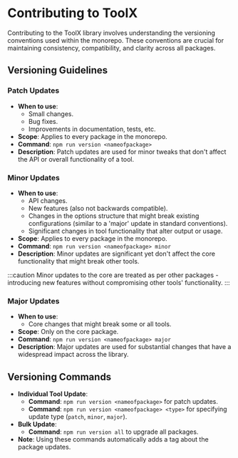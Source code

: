 # Contributing to ToolX

Contributing to the ToolX library involves understanding the versioning conventions used within the monorepo. These conventions are crucial for maintaining consistency, compatibility, and clarity across all packages.

## Versioning Guidelines

### Patch Updates

- **When to use**:
  - Small changes.
  - Bug fixes.
  - Improvements in documentation, tests, etc.
- **Scope**: Applies to every package in the monorepo.
- **Command**: `npm run version <nameofpackage>`
- **Description**: Patch updates are used for minor tweaks that don't affect the API or overall functionality of a tool.

### Minor Updates

- **When to use**: 
  - API changes.
  - New features (also not backwards compatible).
  - Changes in the options structure that might break existing configurations (similar to a 'major' update in standard conventions).
  - Significant changes in tool functionality that alter output or usage.
- **Scope**: Applies to every package in the monorepo.
- **Command**: `npm run version <nameofpackage> minor`
- **Description**: Minor updates are significant yet don't affect the core functionality that might break other tools.

:::caution
Minor updates to the core are treated as per other packages - introducing new features without compromising other tools' functionality.
:::

### Major Updates

- **When to use**: 
  - Core changes that might break some or all tools.
- **Scope**: Only on the core package.
- **Command**: `npm run version <nameofpackage> major`
- **Description**: Major updates are used for substantial changes that have a widespread impact across the library.

## Versioning Commands

- **Individual Tool Update**: 
  - **Command**: `npm run version <nameofpackage>` for patch updates.
  - **Command**: `npm run version <nameofpackage> <type>` for specifying update type (`patch`, `minor`, `major`).
- **Bulk Update**: 
  - **Command**: `npm run version all` to upgrade all packages.
- **Note**: Using these commands automatically adds a tag about the package updates.
